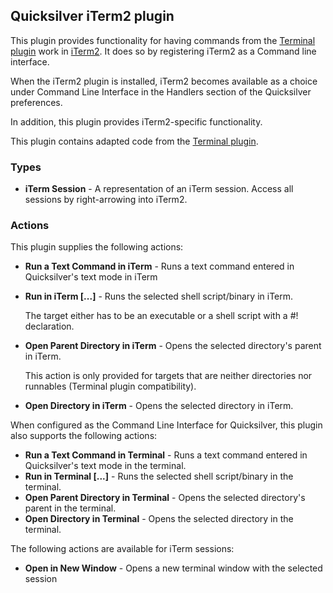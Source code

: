 ## Quicksilver iTerm2 plugin ##

This plugin provides functionality for having commands from the [Terminal
plugin](http://github.com/quicksilver/Terminal-qsplugin) work in
[iTerm2](http://www.iterm2.com/). It does so by registering iTerm2 as a
Command line interface.

When the iTerm2 plugin is installed, iTerm2 becomes available as a choice under
Command Line Interface in the Handlers section of the Quicksilver preferences.

In addition, this plugin provides iTerm2-specific functionality.

This plugin contains adapted code from the [Terminal
plugin](http://github.com/quicksilver/Terminal-qsplugin).

### Types ###

* **iTerm Session** - A representation of an iTerm session. Access all sessions by right-arrowing into iTerm2.

### Actions ###

This plugin supplies the following actions:

 * **Run a Text Command in iTerm** - Runs a text command entered in Quicksilver's text mode in iTerm

 * **Run in iTerm [...]** - Runs the selected shell script/binary in iTerm.

     The target either has to be an executable or a shell script with a #! declaration.

 * **Open Parent Directory in iTerm** - Opens the selected directory's parent in iTerm.

     This action is only provided for targets that are neither directories nor
     runnables (Terminal plugin compatibility).

 * **Open Directory in iTerm** - Opens the selected directory in iTerm.

When configured as the Command Line Interface for Quicksilver, this plugin also
supports the following actions:

 * **Run a Text Command in Terminal** - Runs a text command entered in Quicksilver's text mode in the terminal.
 * **Run in Terminal [...]** - Runs the selected shell script/binary in the terminal.
 * **Open Parent Directory in Terminal** - Opens the selected directory's parent in the terminal.
 * **Open Directory in Terminal** - Opens the selected directory in the terminal.

The following actions are available for iTerm sessions:

 * **Open in New Window** - Opens a new terminal window with the selected session

